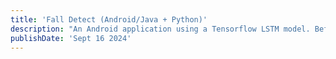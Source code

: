 ```yaml
---
title: 'Fall Detect (Android/Java + Python)'
description: "An Android application using a Tensorflow LSTM model. Before Apple did it."
publishDate: 'Sept 16 2024'
---
```

